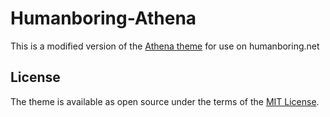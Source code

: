 # Humanboring-Athena

This is a modified version of the [Athena theme](https://github.com/broccolini/athena) for use on humanboring.net 


## License

The theme is available as open source under the terms of the [MIT License](http://opensource.org/licenses/MIT).
